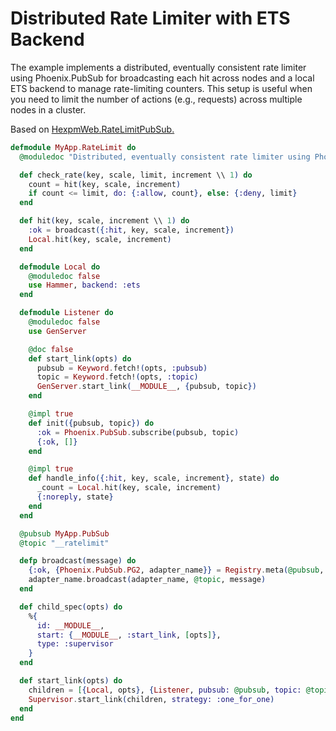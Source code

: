 # Distributed Rate Limiter with ETS Backend

The example implements a distributed, eventually consistent rate limiter using Phoenix.PubSub for broadcasting each hit across nodes and a local ETS backend to manage rate-limiting counters. This setup is useful when you need to limit the number of actions (e.g., requests) across multiple nodes in a cluster.

Based on [HexpmWeb.RateLimitPubSub.](https://github.com/hexpm/hexpm/blob/main/lib/hexpm_web/rate_limit_pub_sub.ex)

```elixir
defmodule MyApp.RateLimit do
  @moduledoc "Distributed, eventually consistent rate limiter using Phoenix.PubSub and Hammer"

  def check_rate(key, scale, limit, increment \\ 1) do
    count = hit(key, scale, increment)
    if count <= limit, do: {:allow, count}, else: {:deny, limit}
  end

  def hit(key, scale, increment \\ 1) do
    :ok = broadcast({:hit, key, scale, increment})
    Local.hit(key, scale, increment)
  end

  defmodule Local do
    @moduledoc false
    use Hammer, backend: :ets
  end

  defmodule Listener do
    @moduledoc false
    use GenServer

    @doc false
    def start_link(opts) do
      pubsub = Keyword.fetch!(opts, :pubsub)
      topic = Keyword.fetch!(opts, :topic)
      GenServer.start_link(__MODULE__, {pubsub, topic})
    end

    @impl true
    def init({pubsub, topic}) do
      :ok = Phoenix.PubSub.subscribe(pubsub, topic)
      {:ok, []}
    end

    @impl true
    def handle_info({:hit, key, scale, increment}, state) do
      _count = Local.hit(key, scale, increment)
      {:noreply, state}
    end
  end

  @pubsub MyApp.PubSub
  @topic "__ratelimit"

  defp broadcast(message) do
    {:ok, {Phoenix.PubSub.PG2, adapter_name}} = Registry.meta(@pubsub, :pubsub)
    adapter_name.broadcast(adapter_name, @topic, message)
  end

  def child_spec(opts) do
    %{
      id: __MODULE__,
      start: {__MODULE__, :start_link, [opts]},
      type: :supervisor
    }
  end

  def start_link(opts) do
    children = [{Local, opts}, {Listener, pubsub: @pubsub, topic: @topic}]
    Supervisor.start_link(children, strategy: :one_for_one)
  end
end
```
